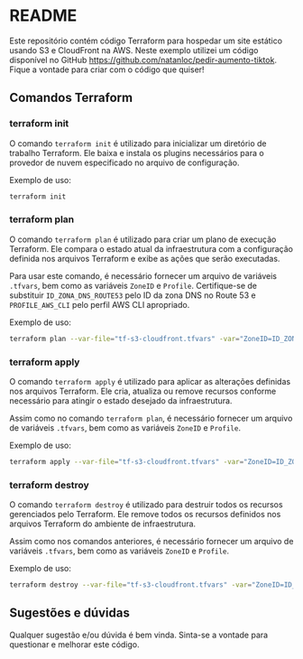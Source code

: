 # README

Este repositório contém código Terraform para hospedar um site estático usando S3 e CloudFront na AWS.
Neste exemplo utilizei um código disponível no GitHub https://github.com/natanloc/pedir-aumento-tiktok. Fique a vontade para criar com o código que quiser!

## Comandos Terraform

### terraform init

O comando `terraform init` é utilizado para inicializar um diretório de trabalho Terraform. Ele baixa e instala os plugins necessários para o provedor de nuvem especificado no arquivo de configuração.

Exemplo de uso:

```bash
terraform init
```

### terraform plan

O comando `terraform plan` é utilizado para criar um plano de execução Terraform. Ele compara o estado atual da infraestrutura com a configuração definida nos arquivos Terraform e exibe as ações que serão executadas.

Para usar este comando, é necessário fornecer um arquivo de variáveis `.tfvars`, bem como as variáveis `ZoneID` e `Profile`. Certifique-se de substituir `ID_ZONA_DNS_ROUTE53` pelo ID da zona DNS no Route 53 e `PROFILE_AWS_CLI` pelo perfil AWS CLI apropriado.

Exemplo de uso:

```bash
terraform plan --var-file="tf-s3-cloudfront.tfvars" -var="ZoneID=ID_ZONA_DNS_ROUTE53" -var="Profile=PROFILE_AWS_CLI"
```

### terraform apply

O comando `terraform apply` é utilizado para aplicar as alterações definidas nos arquivos Terraform. Ele cria, atualiza ou remove recursos conforme necessário para atingir o estado desejado da infraestrutura.

Assim como no comando `terraform plan`, é necessário fornecer um arquivo de variáveis `.tfvars`, bem como as variáveis `ZoneID` e `Profile`.

Exemplo de uso:

```bash
terraform apply --var-file="tf-s3-cloudfront.tfvars" -var="ZoneID=ID_ZONA_DNS_ROUTE53" -var="Profile=PROFILE_AWS_CLI"
```

### terraform destroy

O comando `terraform destroy` é utilizado para destruir todos os recursos gerenciados pelo Terraform. Ele remove todos os recursos definidos nos arquivos Terraform do ambiente de infraestrutura.

Assim como nos comandos anteriores, é necessário fornecer um arquivo de variáveis `.tfvars`, bem como as variáveis `ZoneID` e `Profile`.

Exemplo de uso:

```bash
terraform destroy --var-file="tf-s3-cloudfront.tfvars" -var="ZoneID=ID_ZONA_DNS_ROUTE53" -var="Profile=PROFILE_AWS_CLI"
```

## Sugestões e dúvidas
Qualquer sugestão e/ou dúvida é bem vinda. Sinta-se a vontade para questionar e melhorar este código.
